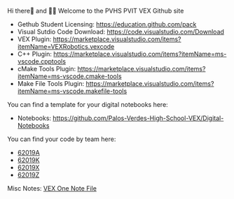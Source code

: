Hi there👋 and 🙋‍♀️ Welcome to the PVHS PVIT VEX Github site
- Gethub Student Licensing: https://education.github.com/pack
- Visual Sutdio Code Download: https://code.visualstudio.com/Download
- VEX Plugin: https://marketplace.visualstudio.com/items?itemName=VEXRobotics.vexcode
- C++ Plugin: https://marketplace.visualstudio.com/items?itemName=ms-vscode.cpptools
- cMake Tools Plugin: https://marketplace.visualstudio.com/items?itemName=ms-vscode.cmake-tools
- Make File Tools Plugin: https://marketplace.visualstudio.com/items?itemName=ms-vscode.makefile-tools

You can find a template for your digital notebooks here: 
- Notebooks: https://github.com/Palos-Verdes-High-School-VEX/Digital-Notebooks

You can find your code by team here:
- <a href=https://github.com/Palos-Verdes-High-School-VEX/62019A>62019A</a>
- <a href=https://github.com/Palos-Verdes-High-School-VEX/62019K>62019K</a>
- <a href=https://github.com/Palos-Verdes-High-School-VEX/62019X>62019X</a>
- <a href=https://github.com/Palos-Verdes-High-School-VEX/62019Z>62019Z</a>

Misc Notes: <a href="https://1drv.ms/o/s!AlHtdHcnx986hqwK17zmgt7H6UyS6A?e=aAuoBZ">VEX One Note File</a>
<!--

-->
